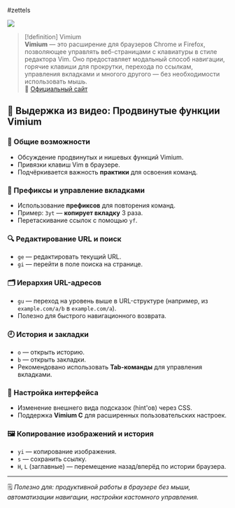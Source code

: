 #zettels

![](https://youtu.be/_4qRUp_SDjA?si=7onceqfz4JHHnaUd)

> [!definition] Vimium  
> **Vimium** — это расширение для браузеров Chrome и Firefox, позволяющее управлять веб-страницами с клавиатуры в стиле редактора Vim. Оно предоставляет модальный способ навигации, горячие клавиши для прокрутки, перехода по ссылкам, управления вкладками и многого другого — без необходимости использовать мышь.  
> 🔗 [Официальный сайт](https://vimium.github.io)

## 🧠 Выдержка из видео: Продвинутые функции Vimium

### 📌 Общие возможности
- Обсуждение продвинутых и нишевых функций Vimium.
- Привязки клавиш Vim в браузере.
- Подчёркивается важность **практики** для освоения команд.

### 🔁 Префиксы и управление вкладками
- Использование **префиксов** для повторения команд.
- Пример: `3yt` — **копирует вкладку** 3 раза.
- Перетаскивание ссылок с помощью `yf`.

### 🔍 Редактирование URL и поиск
- `ge` — редактировать текущий URL.
- `gi` — перейти в поле поиска на странице.

### 🗂 Иерархия URL-адресов
- `gu` — переход на уровень выше в URL-структуре (например, из `example.com/a/b` в `example.com/a`).
- Полезно для быстрого навигационного возврата.

### 🕘 История и закладки
- `o` — открыть историю.
- `b` — открыть закладки.
- Рекомендовано использовать **Tab-команды** для управления вкладками.

### 🎨 Настройка интерфейса
- Изменение внешнего вида подсказок (hint'ов) через CSS.
- Поддержка **Vimium C** для расширенных пользовательских настроек.

### 🖼 Копирование изображений и история
- `yi` — копирование изображения.
- `s` — сохранить ссылку.
- `H`, `L` (заглавные) — перемещение назад/вперёд по истории браузера.

---

🗒️ *Полезно для: продуктивной работы в браузере без мыши, автоматизации навигации, настройки кастомного управления.*  
